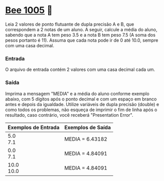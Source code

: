 # <a href="https://www.beecrowd.com.br/judge/pt/problems/view/1005"> Bee 1005</a> 🐝

Leia 2 valores de ponto flutuante de dupla precisão A e B, que correspondem a 2 notas de um aluno. A seguir, calcule a média do aluno, sabendo que a nota A tem peso 3.5 e a nota B tem peso 7.5 (A soma dos pesos portanto é 11). Assuma que cada nota pode ir de 0 até 10.0, sempre com uma casa decimal.

### Entrada
O arquivo de entrada contém 2 valores com uma casa decimal cada um.

### Saída
Imprima a mensagem "MEDIA" e a média do aluno conforme exemplo abaixo, com 5 dígitos após o ponto decimal e com um espaço em branco antes e depois da igualdade. Utilize variáveis de dupla precisão (double) e como todos os problemas, não esqueça de imprimir o fim de linha após o resultado, caso contrário, você receberá "Presentation Error".

| Exemplos de Entrada | Exemplos de Saída|
|---| ---|
| 5.0<br>7.1 | MEDIA = 6.43182 |
| 0.0<br>7.1| MEDIA = 4.84091|
| 10.0 <br>10.0| MEDIA = 4.84091| 